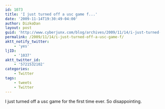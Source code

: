 ```yaml
---
id: 1073
title: 'I just turned off a usc game f...'
date: '2009-11-14T19:30:49-04:00'
author: DizkoDan
layout: post
guid: 'http://www.cyberjunx.com/blog/archives/2009/11/14/i-just-turned-off-a-usc-game-f/'
permalink: /2009/11/14/i-just-turned-off-a-usc-game-f/
aktt_notify_twitter:
    - 'yes'
ljID:
    - '1037'
aktt_twitter_id:
    - '5721532102'
categories:
    - Twitter
tags:
    - tweets
    - Twitter
---
```


I just turned off a usc game for the first time ever. So disappointing.